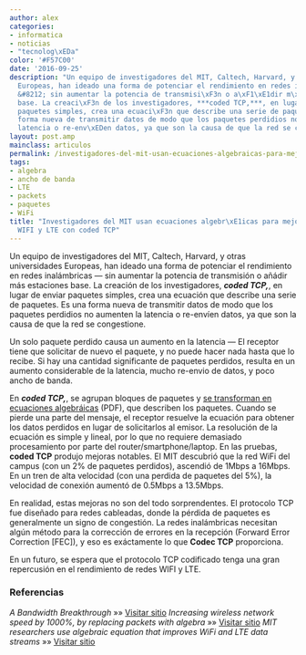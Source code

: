 ```yaml
---
author: alex
categories:
- informatica
- noticias
- "tecnolog\xEDa"
color: '#F57C00'
date: '2016-09-25'
description: "Un equipo de investigadores del MIT, Caltech, Harvard, y otras universidades
  Europeas, han ideado una forma de potenciar el rendimiento en redes inal\xE1mbricas
  &#8212; sin aumentar la potencia de transmisi\xF3n o a\xF1\xE1dir m\xE1s estaciones
  base. La creaci\xF3n de los investigadores, ***coded TCP,***, en lugar de enviar
  paquetes simples, crea una ecuaci\xF3n que describe una serie de paquetes. Es una
  forma nueva de transmitir datos de modo que los paquetes perdidios no aumenten la
  latencia o re-env\xEDen datos, ya que son la causa de que la red se congestione."
layout: post.amp
mainclass: articulos
permalink: /investigadores-del-mit-usan-ecuaciones-algebraicas-para-mejorar-las-transmisiones-wifi-y-lte-coded-tcp/
tags:
- algebra
- ancho de banda
- LTE
- packets
- paquetes
- WiFi
title: "Investigadores del MIT usan ecuaciones algebr\xE1icas para mejorar las transmisiones
  WIFI y LTE con coded TCP"
---
```


<figure>
<amp-img on="tap:lightbox1" role="button" tabindex="0" layout="responsive" class="alignleft  wp-image-1001"  title="Algebra Packets MIT" src="/img/2012/10/Algebra-Packets-MIT1.jpg" alt="paquetes algebráicos MIT TCP" width="296px" height="370px" />
</figure>

Un equipo de investigadores del MIT, Caltech, Harvard, y otras universidades Europeas, han ideado una forma de potenciar el rendimiento en redes inalámbricas &#8212; sin aumentar la potencia de transmisión o añádir más estaciones base. La creación de los investigadores, ***coded TCP,***, en lugar de enviar paquetes simples, crea una ecuación que describe una serie de paquetes. Es una forma nueva de transmitir datos de modo que los paquetes perdidios no aumenten la latencia o re-envíen datos, ya que son la causa de que la red se congestione.

Un solo paquete perdido causa un aumento en la latencia &#8212; El receptor tiene que solicitar de nuevo el paquete, y no puede hacer nada hasta que lo recibe. Si hay una cantidad significante de paquetes perdidos, resulta en un aumento considerable de la latencia, mucho re-envio de datos, y poco ancho de banda.

En ***coded TCP,***, se agrupan bloques de paquetes y <a href="http://www.mit.edu/~medard/papers2011/Modeling%20Network%20Coded%20TCP.pdf" target="_blank">se transforman en ecuaciones algebráicas</a> (PDF), que describen los paquetes. Cuando se pierde una parte del mensaje, el receptor resuelve la ecuación para obtener los datos perdidos en lugar de solicitarlos al emisor. La resolución de la ecuación es simple y lineal, por lo que no requiere demasiado procesamiento por parte del router/smartphone/laptop. En las pruebas, **coded TCP** produjo mejoras notables. El MIT descubrió que la red WiFi del campus (con un 2% de paquetes perdidos), ascendió de 1Mbps a 16Mbps. En un tren de alta velocidad (con una perdida de paquetes del 5%), la velocidad de conexión aumentó de 0.5Mbps a 13.5Mbps.

En realidad, estas mejoras no son del todo sorprendentes. El protocolo TCP fue diseñado para redes cableadas, donde la pérdida de paquetes es generalmente un signo de congestión. La redes inalámbricas necesitan algún método para la corrección de errores en la recepción (Forward Error Correction [FEC]), y eso es exáctamente lo que **Codec TCP** proporciona.

En un futuro, se espera que el protocolo TCP codificado tenga una gran repercusión en el rendimiento de redes WIFI y LTE.

### Referencias

*A Bandwidth Breakthrough* »» <a href="http://www.technologyreview.com/news/429722/a-bandwidth-breakthrough/" target="_blank">Visitar sitio</a>
*Increasing wireless network speed by 1000%, by replacing packets with algebra* »» <a href="http://www.extremetech.com/computing/138424-increasing-wireless-network-speed-by-1000-by-replacing-packets-with-algebra" target="_blank">Visitar sitio</a>
*MIT researchers use algebraic equation that improves WiFi and LTE data streams* »» <a href="http://www.engadget.com/2012/10/24/mit-researchers-algebraic-equation-to-weave-wifi-and-lte-signals/" target="_blank">Visitar sitio</a>